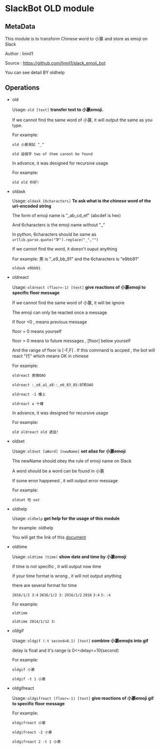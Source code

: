 # SlackBot OLD module

## MetaData
This module is to transform Chinese word to 小篆 and store as emoji on Slack

Author : linnil1

Source : https://github.com/linnil1/slack_emoji_bot

You can see detail BY oldhelp

## Operations
* old 

  Usage: `old [text]` **transfer text to 小篆emoji.**

  If we cannot find the same word of 小篆, it will output the same as you type.

  For example:

  `old 小篆測試 ^_^`

  `old 這個字 two of them cannot be found`

  In advance, it was designed for recursive usage

  For example:

  `old old 你好!`

* oldask

  Usage: `oldask [6characters]` **To ask what is the chinese word of the url-encoded string**

  The form of emoji name is "_ab_cd_ef" (abcdef is hex)

  And 6characters is the emoji name without "_"

  In python, 6characters should be same as `urllib.parse.quote("字").replace("_","")`

  If we cannot find the word, it doesn't ouput anything

  For example: 黑 is "_e9_bb_91" and the 6characters is "e9bb91"

  `oldask e9bb91`

* oldreact

  Usage: `oldreact (floor=-1) [text]` **give reactions of 小篆emoji to specific floor message**

  If we cannot find the same word of 小篆, it will be ignore

  The emoji can only be reacted once a message

  If floor <0 , means previous message

  floor = 0  means yourself

  floor > 0 means to future messages , [floor] below yourself
  
  And the range of floor is [-F,F] . If this command is accped , the bot will react "行" which means OK in chinese 

  For example:

  `oldreact 表情OAO`

  `oldreact :_e8_a1_a8::_e6_83_85:好笑OAO`

  `oldreact -1 樓上`
  
  `oldreact a 十樓`

  In advance, it was designed for recursive usage

  For example:

  `old oldreact old 遞迴!`

* oldset

  Usage: `oldset [aWord] [newName]` **set alias for 小篆emoji**

  The newName should obey the rule of emoji name on Slack

  A word should be a word can be found in 小篆

  If some error happened , it will output error message

  For example:

  `oldset 吃 eat`

* oldhelp

  Usage: `oldhelp` **get help for the usage of this module**

  for example: oldhelp

  You will get the link of this [document](OLDhelp.md)
  
* oldtime

  Usage: `oldtime (time)` **show date and time by 小篆emoji**

  if time is not specific , it will output now time

  if your time format is wrong , it will not output anything

  there are several format for time

	`2016/1/2 3:4` `2016/1/2 3:` `2016/1/2` `2016` `3:4` `3:` `:4`

  For example:

  `oldtime`

  `oldtime 2014/1/12 3:`

* oldgif 

  Usage: `oldgif (-t second=0.1) [text]` **combine 小篆emojis into gif**

  delay is float and it's range is 0<=delay<=10(second)

  For example:

  `oldgif 小篆`
  
  `oldgif -t 1 小篆`

* oldgifreact

  Usage: `oldgifreact (floor=-1) [text]` **give reactions of 小篆emoji gif to specific floor message**

  For example:

  `oldgifreact 小篆`
  
  `oldgifreact -2 小篆`
  
  `oldgifreact 2 -t 1 小篆`
